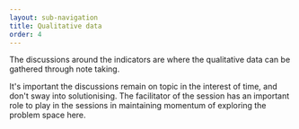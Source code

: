 ```yaml
---
layout: sub-navigation
title: Qualitative data
order: 4
---
```


The discussions around the indicators are where the qualitative data can be gathered through note taking.

It's important the discussions remain on topic in the interest of time, and don't sway into solutionising. The facilitator of the session has an important role to play in the sessions in maintaining momentum of exploring the problem space here.
